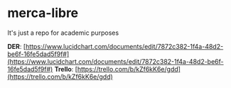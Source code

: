 merca-libre
===========

It's just a repo for academic purposes

**DER**: [https://www.lucidchart.com/documents/edit/7872c382-1f4a-48d2-be6f-16fe5dad5f9f#](https://www.lucidchart.com/documents/edit/7872c382-1f4a-48d2-be6f-16fe5dad5f9f#)
**Trello**: [https://trello.com/b/kZf6kK6e/gdd](https://trello.com/b/kZf6kK6e/gdd)